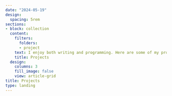```yaml
---
date: "2024-05-19"
design:
  spacing: 5rem
sections:
- block: collection
  content:
    filters:
      folders:
      - project
    text: I enjoy both writing and programming. Here are some of my projects.
    title: Projects
  design:
    columns: 3
    fill_image: false
    view: article-grid
title: Projects
type: landing
---
```

